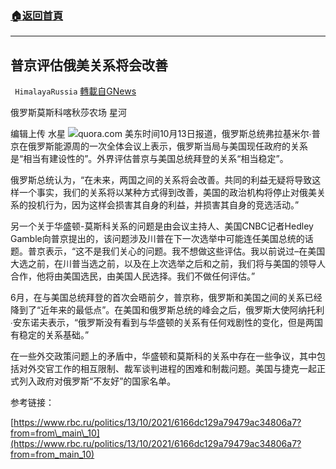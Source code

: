 ###  [:house:返回首頁](https://github.com/ourhimalayas/txt)
---


## 普京评估俄美关系将会改善
` HimalayaRussia` [轉載自GNews](https://gnews.org/zh-hans/1591838/)

俄罗斯莫斯科喀秋莎农场 星河

编辑上传 水星
![](https://assets.gnews.org/wp-content/uploads/2021/10/P-3.jpg)quora.com
美东时间10月13日报道，俄罗斯总统弗拉基米尔∙普京在俄罗斯能源周的一次全体会议上表示，俄罗斯当局与美国现任政府的关系是“相当有建设性的”。外界评估普京与美国总统拜登的关系“相当稳定”。

俄罗斯总统认为，“在未来，两国之间的关系将会改善。共同的利益无疑将导致这样一个事实，我们的关系将以某种方式得到改善，美国的政治机构将停止对俄美关系的投机行为，因为这样会损害其自身的利益，并损害其自身的竞选活动。”

另一个关于华盛顿-莫斯科关系的问题是由会议主持人、美国CNBC记者Hedley Gamble向普京提出的，该问题涉及川普在下一次选举中可能连任美国总统的话题。普京表示，“这不是我们关心的问题。我不想做这些评估。我以前说过–在美国大选之前，在川普当选之前，以及在上次选举之后和之前，我们将与美国的领导人合作，他将由美国选民，由美国人民选择。我们不做任何评估。”

6月，在与美国总统拜登的首次会晤前夕，普京称，俄罗斯和美国之间的关系已经降到了“近年来的最低点”。在美国和俄罗斯总统的峰会之后，俄罗斯大使阿纳托利∙安东诺夫表示，“俄罗斯没有看到与华盛顿的关系有任何戏剧性的变化，但是两国有稳定的关系基础。”

在一些外交政策问题上的矛盾中，华盛顿和莫斯科的关系中存在一些争议，其中包括对外交官工作的相互限制、裁军谈判进程的困难和制裁问题。美国与捷克一起正式列入政府对俄罗斯“不友好”的国家名单。

参考链接：

[https://www.rbc.ru/politics/13/10/2021/6166dc129a79479ac34806a7?from=from\_main\_10](https://www.rbc.ru/politics/13/10/2021/6166dc129a79479ac34806a7?from=from_main_10)
